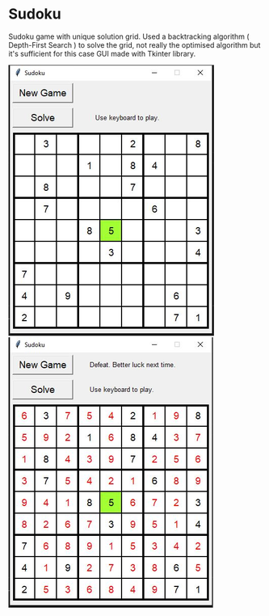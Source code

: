 # Sudoku
Sudoku game with unique solution grid.
Used a backtracking algorithm ( Depth-First Search ) to solve the grid, not really the optimised algorithm but it's sufficient for this case
GUI made with Tkinter library.

![](images/1.JPG)
![](images/2.JPG)